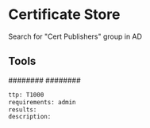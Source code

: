 # Certificate Store

Search for "Cert Publishers" group in AD

## Tools
########
########

```meta
ttp: T1000
requirements: admin
results: 
description: 
```